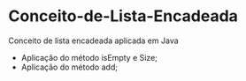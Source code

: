# Conceito-de-Lista-Encadeada
Conceito de lista encadeada aplicada em Java
- Aplicação do método isEmpty e Size;
- Aplicação do método add;
